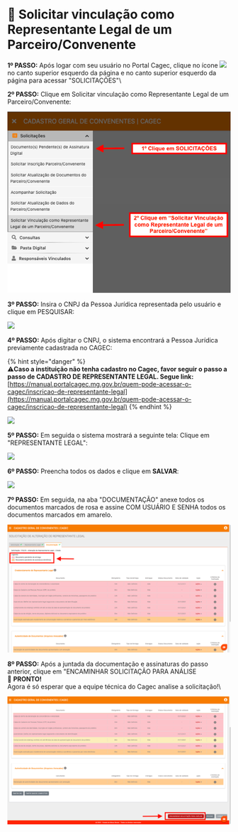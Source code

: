 # 🧩 Solicitar vinculação como Representante Legal de um Parceiro/Convenente

**1º PASSO:** Após logar com seu usuário no Portal Cagec, clique no ícone ![](https://firebasestorage.googleapis.com/v0/b/gitbook-28427.appspot.com/o/assets%2F-Lz3vtvsJLmY9bJtxnM8%2F-Lzx\_oPwFEjlGCK7zSKR%2F-Lzxigmhyxh\_PhDJ3CSK%2Fimage.png?alt=media\&token=dd615734-4b20-41b4-9a1f-8e08c00ae4d4) no canto superior esquerdo da página e no canto superior esquerdo da página para acessar "SOLICITAÇÕES"\


**2º PASSO:** Clique em Solicitar vinculação como Representante Legal de um Parceiro/Convenente:

![](<.gitbook/assets/01 alterar representnte Legal  (2).png>)

**3º PASSO:**  Insira o CNPJ da Pessoa Jurídica representada pelo usuário e clique em PESQUISAR:

![](.gitbook/assets/Screenshot\_5.png)

**4º PASSO:**  Após digitar o CNPJ, o sistema encontrará a Pessoa Jurídica previamente cadastrada no CAGEC:

{% hint style="danger" %}
\
⚠️**Caso a instituição não tenha cadastro no Cagec, favor seguir o passo a passo de CADASTRO DE REPRESENTANTE LEGAL. Segue link:**\
[https://manual.portalcagec.mg.gov.br/quem-pode-acessar-o-cagec/inscricao-de-representante-legal](https://manual.portalcagec.mg.gov.br/quem-pode-acessar-o-cagec/inscricao-de-representante-legal)
{% endhint %}

![](.gitbook/assets/Screenshot\_6.png)

**5º PASSO:** Em seguida o sistema mostrará a seguinte tela: Clique em \
"REPRESENTANTE LEGAL":

![](.gitbook/assets/Screenshot\_7.png)

**6º PASSO:** Preencha todos os dados e clique em **SALVAR**:

![](.gitbook/assets/Screenshot\_8.png)

**7º PASSO:** Em seguida, na aba "DOCUMENTAÇÃO" anexe todos os documentos marcados de rosa e assine COM USUÁRIO E SENHA todos os documentos marcados em amarelo.

![](<.gitbook/assets/7 (2).png>)

**8º PASSO:**  Após a juntada da documentação e assinaturas do passo anterior, clique em "ENCAMINHAR SOLICITAÇÃO PARA ANÁLISE\
🎩 **PRONTO!**\
Agora é só esperar que a equipe técnica do Cagec analise a solicitação!\


![](<.gitbook/assets/8 (2).png>)

